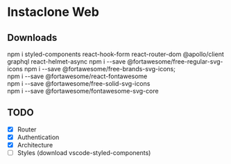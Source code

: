 # Instaclone Web

## Downloads
npm i styled-components react-hook-form react-router-dom @apollo/client graphql react-helmet-async
npm i --save @fortawesome/free-regular-svg-icons
npm i --save @fortawesome/free-brands-svg-icons;  
npm i --save @fortawesome/react-fontawesome       
npm i --save @fortawesome/free-solid-svg-icons    
npm i --save @fortawesome/fontawesome-svg-core    

## TODO
-[x] Router
-[x] Authentication
-[x] Architecture
-[ ] Styles (download vscode-styled-components)
